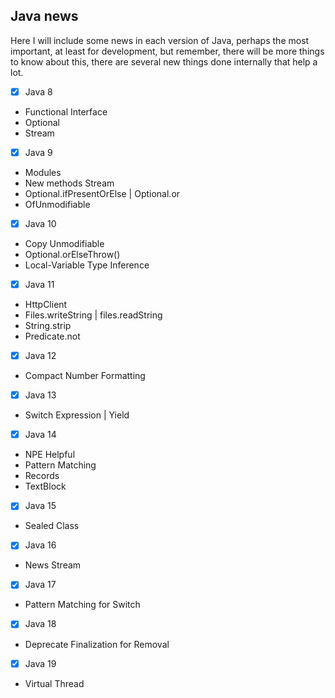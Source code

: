 ## Java news

Here I will include some news in each version of Java, perhaps the most important, at least for development, but remember, there will be more things to know about this, there are several new things done internally that help a lot.

- [x] Java 8
- Functional Interface
- Optional
- Stream
- [x] Java 9
- Modules
- New methods Stream
- Optional.ifPresentOrElse | Optional.or
- OfUnmodifiable
- [x] Java 10
- Copy Unmodifiable
- Optional.orElseThrow()
- Local-Variable Type Inference
- [x] Java 11
- HttpClient
- Files.writeString | files.readString
- String.strip
- Predicate.not
- [x] Java 12
- Compact Number Formatting
- [x] Java 13
- Switch Expression | Yield
- [x] Java 14
- NPE Helpful
- Pattern Matching
- Records
- TextBlock
- [x] Java 15
- Sealed Class 
- [x] Java 16
- News Stream
- [x] Java 17
- Pattern Matching for Switch
- [x] Java 18
- Deprecate Finalization for Removal
- [x] Java 19
- Virtual Thread


